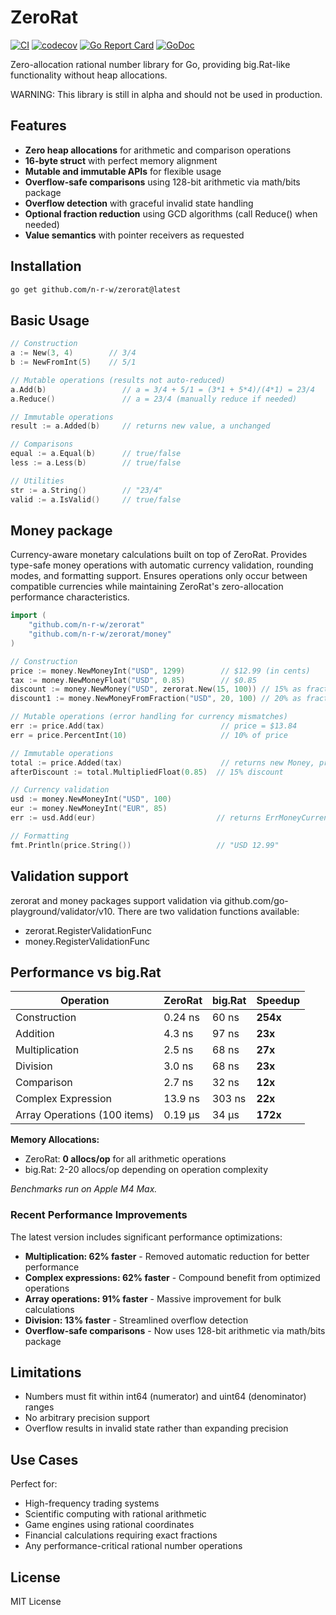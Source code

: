 # ZeroRat

[![CI](https://github.com/n-r-w/zerorat/actions/workflows/ci.yml/badge.svg)](https://github.com/n-r-w/zerorat/actions/workflows/ci.yml)
[![codecov](https://codecov.io/gh/n-r-w/zerorat/branch/main/graph/badge.svg)](https://codecov.io/gh/n-r-w/zerorat)
[![Go Report Card](https://goreportcard.com/badge/github.com/n-r-w/zerorat)](https://goreportcard.com/report/github.com/n-r-w/zerorat)
[![GoDoc](https://pkg.go.dev/badge/github.com/n-r-w/zerorat)](https://pkg.go.dev/github.com/n-r-w/zerorat)

Zero-allocation rational number library for Go, providing big.Rat-like functionality without heap allocations.

WARNING: This library is still in alpha and should not be used in production.

## Features

- **Zero heap allocations** for arithmetic and comparison operations
- **16-byte struct** with perfect memory alignment
- **Mutable and immutable APIs** for flexible usage
- **Overflow-safe comparisons** using 128-bit arithmetic via math/bits package
- **Overflow detection** with graceful invalid state handling
- **Optional fraction reduction** using GCD algorithms (call Reduce() when needed)
- **Value semantics** with pointer receivers as requested

## Installation

```bash
go get github.com/n-r-w/zerorat@latest
```

## Basic Usage

```go
// Construction
a := New(3, 4)        // 3/4
b := NewFromInt(5)    // 5/1

// Mutable operations (results not auto-reduced)
a.Add(b)                 // a = 3/4 + 5/1 = (3*1 + 5*4)/(4*1) = 23/4
a.Reduce()               // a = 23/4 (manually reduce if needed)

// Immutable operations  
result := a.Added(b)     // returns new value, a unchanged

// Comparisons
equal := a.Equal(b)      // true/false
less := a.Less(b)        // true/false

// Utilities
str := a.String()        // "23/4"
valid := a.IsValid()     // true/false
```

## Money package

Currency-aware monetary calculations built on top of ZeroRat. Provides type-safe money operations with automatic currency validation, rounding modes, and formatting support. Ensures operations only occur between compatible currencies while maintaining ZeroRat's zero-allocation performance characteristics.

```go
import (
    "github.com/n-r-w/zerorat"
    "github.com/n-r-w/zerorat/money"
)

// Construction
price := money.NewMoneyInt("USD", 1299)        // $12.99 (in cents)
tax := money.NewMoneyFloat("USD", 0.85)        // $0.85
discount := money.NewMoney("USD", zerorat.New(15, 100)) // 15% as fraction
discount1 := money.NewMoneyFromFraction("USD", 20, 100) // 20% as fraction

// Mutable operations (error handling for currency mismatches)
err := price.Add(tax)                          // price = $13.84
err = price.PercentInt(10)                     // 10% of price

// Immutable operations
total := price.Added(tax)                      // returns new Money, price unchanged
afterDiscount := total.MultipliedFloat(0.85)  // 15% discount

// Currency validation
usd := money.NewMoneyInt("USD", 100)
eur := money.NewMoneyInt("EUR", 85)
err := usd.Add(eur)                           // returns ErrMoneyCurrencyMismatch

// Formatting
fmt.Println(price.String())                   // "USD 12.99"
```

## Validation support

zerorat and money packages support validation via github.com/go-playground/validator/v10.
There are two validation functions available:
- zerorat.RegisterValidationFunc
- money.RegisterValidationFunc

## Performance vs big.Rat

| Operation | ZeroRat | big.Rat | Speedup |
|-----------|---------|---------|---------|
| Construction | 0.24 ns | 60 ns | **254x** |
| Addition | 4.3 ns | 97 ns | **23x** |
| Multiplication | 2.5 ns | 68 ns | **27x** |
| Division | 3.0 ns | 68 ns | **23x** |
| Comparison | 2.7 ns | 32 ns | **12x** |
| Complex Expression | 13.9 ns | 303 ns | **22x** |
| Array Operations (100 items) | 0.19 μs | 34 μs | **172x** |

**Memory Allocations:**
- ZeroRat: **0 allocs/op** for all arithmetic operations
- big.Rat: 2-20 allocs/op depending on operation complexity

*Benchmarks run on Apple M4 Max.*

### Recent Performance Improvements

The latest version includes significant performance optimizations:
- **Multiplication: 62% faster** - Removed automatic reduction for better performance
- **Complex expressions: 62% faster** - Compound benefit from optimized operations
- **Array operations: 91% faster** - Massive improvement for bulk calculations
- **Division: 13% faster** - Streamlined overflow detection
- **Overflow-safe comparisons** - Now uses 128-bit arithmetic via math/bits package

## Limitations

- Numbers must fit within int64 (numerator) and uint64 (denominator) ranges
- No arbitrary precision support
- Overflow results in invalid state rather than expanding precision

## Use Cases

Perfect for:
- High-frequency trading systems
- Scientific computing with rational arithmetic  
- Game engines using rational coordinates
- Financial calculations requiring exact fractions
- Any performance-critical rational number operations

## License

MIT License
